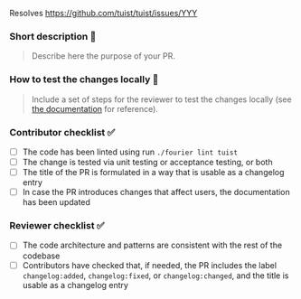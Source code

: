 Resolves https://github.com/tuist/tuist/issues/YYY

### Short description 📝

> Describe here the purpose of your PR.

### How to test the changes locally 🧐

> Include a set of steps for the reviewer to test the changes locally (see [the documentation](https://docs.tuist.io/contributors/testing-strategy) for reference).

### Contributor checklist ✅

- [ ] The code has been linted using run `./fourier lint tuist`
- [ ] The change is tested via unit testing or acceptance testing, or both
- [ ] The title of the PR is formulated in a way that is usable as a changelog entry
- [ ] In case the PR introduces changes that affect users, the documentation has been updated

### Reviewer checklist ✅

- [ ] The code architecture and patterns are consistent with the rest of the codebase
- [ ] Contributors have checked that, if needed, the PR includes the label `changelog:added`, `changelog:fixed`, or `changelog:changed`, and the title is usable as a changelog entry
